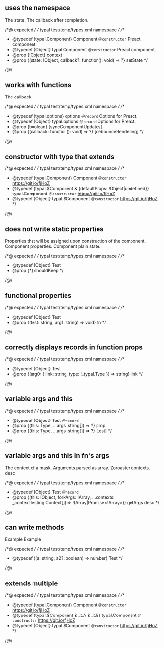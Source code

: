 ## uses the namespace
<types namespace="typal">
  <constructor name="Component" desc="Preact component.">
    <prop type="!Object" name="context"/>
    <fn name="setState">
      <arg type="!Object" name="state">The state.</arg>
      <arg type="function(): void" name="callback" opt>
        The callback after completion.
      </arg>
    </fn>
  </constructor>
</types>

/*@ expected */
/* typal test/temp/types.xml namespace */
/**
 * @typedef {typal.Component} Component `＠constructor` Preact component.
 * @typedef {Object} typal.Component `＠constructor` Preact component.
 * @prop {!Object} context
 * @prop {(state: !Object, callback?: function(): void) => ?} setState
 */

/*@*/

## works with functions
<types namespace="typal">
  <type record name="options" desc="Options for Preact.">
    <fn name="debounceRendering" opt>
      <arg type="function(): void" name="callback">The callback.</arg>
    </fn>
    <prop boolean name="syncComponentUpdates" opt/>
  </type>
</types>

/*@ expected */
/* typal test/temp/types.xml namespace */
/**
 * @typedef {typal.options} options `＠record` Options for Preact.
 * @typedef {Object} typal.options `＠record` Options for Preact.
 * @prop {boolean} [syncComponentUpdates]
 * @prop {(callback: function(): void) => ?} [debounceRendering]
 */

/*@*/

## constructor with type that extends
<types namespace="typal">
  <constructor desc="https://git.io/fjHoZ"
    name="Component" extends="{defaultProps: !Object|undefined}">
    <!-- prop type="!Object" name="defaultProps">
      Could implement writing in props by too much effort for too little gain. HAVE to do extends because even with static property, typescript only accepts props on @typedef {Object}
    </prop> -->
  </constructor>
</types>

/*@ expected */
/* typal test/temp/types.xml namespace */
/**
 * @typedef {typal.Component} Component `＠constructor` https://git.io/fjHoZ
 * @typedef {typal.$Component & {defaultProps: !Object|undefined}} typal.Component `＠constructor` https://git.io/fjHoZ
 * @typedef {Object} typal.$Component `＠constructor` https://git.io/fjHoZ
 */

/*@*/

## does not write static properties
<types>
  <type name="Test">
    <prop name="shouldKeep"/>
    <prop static type="!Object" name="defaultProps" opt>
      Properties that will be assigned upon construction of the component.
    </prop>
    <static name="getDerivedStateFromProps" opt return="!Object">
      <arg name="props" type="!Object">Component properties.</arg>
      <arg name="state" type="!Object">Component plain state.</arg>
    </static>
  </type>
</types>

/*@ expected */
/* typal test/temp/types.xml namespace */
/**
 * @typedef {Object} Test
 * @prop {*} shouldKeep
 */

/*@*/

## functional properties
<types>
  <type name="Test">
    <fn args="string, string" name="fn" void>
      <arg name="test" type="string"></arg>
    </fn>
  </type>
</types>

/*@ expected */
/* typal test/temp/types.xml namespace */
/**
 * @typedef {Object} Test
 * @prop {(test: string, arg1: string) => void} fn
 */

/*@*/

## correctly displays records in function props
<types>
  <type name="Test">
    <prop type="function({ link: string, type: !_typal.Type }): string" name="link" />
  </type>
</types>

/*@ expected */
/* typal test/temp/types.xml namespace */
/**
 * @typedef {Object} Test
 * @prop {(arg0: { link: string, type: !_typal.Type }) => string} link
 */

/*@*/

## variable args and this
<types>
  <type record name="Test">
    <prop name="prop" type="function(this:Type, ...string)" />
    <fn args="this:Type, ...string" name="test" opt />
  </type>
</types>

/*@ expected */
/* typal test/temp/types.xml namespace */
/**
 * @typedef {Object} Test `＠record`
 * @prop {(this: Type, ...args: string[]) => ?} prop
 * @prop {(this: Type, ...args: string[]) => ?} [test]
 */

/*@*/

## variable args and this in fn's args
<types>
  <type record name="Test">
    <fn name="getArgs" return="!(Array<string>|Promise<!Array<string>>)">
      <arg name="this" type="!Object">The context of a mask.</arg>
      <arg name="forkArgs" type="!Array<string>">Arguments parsed as array.</arg>
      <arg name="...contexts" type="_contextTesting.Context">Zoroaster contexts.</arg>
      desc
    </fn>
  </type>
</types>

/*@ expected */
/* typal test/temp/types.xml namespace */
/**
 * @typedef {Object} Test `＠record`
 * @prop {(this: !Object, forkArgs: !Array<string>, ...contexts: _contextTesting.Context[]) => !(Array<string>|Promise<!Array<string>>)} getArgs desc
 */

/*@*/

## can write methods
<types>
  <method name="Test" return="number">
    <arg string name="a">Example</arg>
    <arg boolean opt name="a2">Example</arg>
  </method>
</types>

/*@ expected */
/* typal test/temp/types.xml namespace */
/**
 * @typedef {(a: string, a2?: boolean) => number} Test
 */

/*@*/

## extends multiple
<types namespace="typal">
  <constructor desc="https://git.io/fjHoZ"
    name="Component" extends="_t.A, _t.B">
  </constructor>
</types>

/*@ expected */
/* typal test/temp/types.xml namespace */
/**
 * @typedef {typal.Component} Component `＠constructor` https://git.io/fjHoZ
 * @typedef {typal.$Component & _t.A & _t.B} typal.Component `＠constructor` https://git.io/fjHoZ
 * @typedef {Object} typal.$Component `＠constructor` https://git.io/fjHoZ
 */

/*@*/